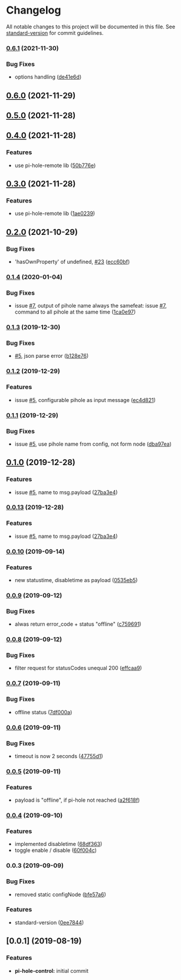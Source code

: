 # Changelog

All notable changes to this project will be documented in this file. See [standard-version](https://github.com/conventional-changelog/standard-version) for commit guidelines.

### [0.6.1](https://github.com/naimo84/node-red-contrib-pi-hole-remote/compare/v0.6.0...v0.6.1) (2021-11-30)


### Bug Fixes

* options handling ([de41e6d](https://github.com/naimo84/node-red-contrib-pi-hole-remote/commit/de41e6db8ebd85cad87c473c0aaed0dcead580b8))

## [0.6.0](https://github.com/naimo84/node-red-contrib-pi-hole-remote/compare/v0.5.0...v0.6.0) (2021-11-29)

## [0.5.0](https://github.com/naimo84/node-red-contrib-pi-hole-remote/compare/v0.4.0...v0.5.0) (2021-11-28)

## [0.4.0](https://github.com/naimo84/node-red-contrib-pi-hole-remote/compare/v0.3.0...v0.4.0) (2021-11-28)


### Features

* use pi-hole-remote lib ([50b776e](https://github.com/naimo84/node-red-contrib-pi-hole-remote/commit/50b776ee9a46f830195226fb5eee0926f42d8186))

## [0.3.0](https://github.com/naimo84/node-red-contrib-pi-hole-remote/compare/v0.2.0...v0.3.0) (2021-11-28)


### Features

* use pi-hole-remote lib ([1ae0239](https://github.com/naimo84/node-red-contrib-pi-hole-remote/commit/1ae02392754395ee49c80e0d9d4f13c0b27071db))

## [0.2.0](https://github.com/naimo84/node-red-contrib-pi-hole-remote/compare/v0.1.4...v0.2.0) (2021-10-29)


### Bug Fixes

* 'hasOwnProperty' of undefined, [#23](https://github.com/naimo84/node-red-contrib-pi-hole-remote/issues/23) ([ecc60bf](https://github.com/naimo84/node-red-contrib-pi-hole-remote/commit/ecc60bf6637bdffb941df229f133c57ccc79b5e5))

### [0.1.4](https://github.com/naimo84/node-red-contrib-pi-hole-remote/compare/v0.1.3...v0.1.4) (2020-01-04)


### Bug Fixes

* issue [#7](https://github.com/naimo84/node-red-contrib-pi-hole-remote/issues/7), output of pihole name always the samefeat: issue [#7](https://github.com/naimo84/node-red-contrib-pi-hole-remote/issues/7), command to all pihole at the same time ([1ca0e97](https://github.com/naimo84/node-red-contrib-pi-hole-remote/commit/1ca0e9716fdd3be68ab0f0165348d3fcf74d6daf))

### [0.1.3](https://github.com/naimo84/node-red-contrib-pi-hole-remote/compare/v0.1.2...v0.1.3) (2019-12-30)


### Bug Fixes

* [#5](https://github.com/naimo84/node-red-contrib-pi-hole-remote/issues/5), json parse error ([b128e76](https://github.com/naimo84/node-red-contrib-pi-hole-remote/commit/b128e7605dec17fe222750beda519b85f10c105d))

### [0.1.2](https://github.com/naimo84/node-red-contrib-pi-hole-remote/compare/v0.1.1...v0.1.2) (2019-12-29)


### Features

* issue [#5](https://github.com/naimo84/node-red-contrib-pi-hole-remote/issues/5), configurable pihole as input message ([ec4d821](https://github.com/naimo84/node-red-contrib-pi-hole-remote/commit/ec4d821da23992dea812b9d830ebb42f60ac3526))

### [0.1.1](https://github.com/naimo84/node-red-contrib-pi-hole-remote/compare/v0.1.0...v0.1.1) (2019-12-29)


### Bug Fixes

* issue [#5](https://github.com/naimo84/node-red-contrib-pi-hole-remote/issues/5), use pihole name from config, not form node ([dba97ea](https://github.com/naimo84/node-red-contrib-pi-hole-remote/commit/dba97ea))

## [0.1.0](https://github.com/naimo84/node-red-contrib-pi-hole-remote/compare/v0.0.10...v0.1.0) (2019-12-28)


### Features

* issue [#5](https://github.com/naimo84/node-red-contrib-pi-hole-remote/issues/5), name to msg.payload ([27ba3e4](https://github.com/naimo84/node-red-contrib-pi-hole-remote/commit/27ba3e4))

### [0.0.13](https://github.com/naimo84/node-red-contrib-pi-hole-remote/compare/v0.0.10...v0.0.13) (2019-12-28)


### Features

* issue [#5](https://github.com/naimo84/node-red-contrib-pi-hole-remote/issues/5), name to msg.payload ([27ba3e4](https://github.com/naimo84/node-red-contrib-pi-hole-remote/commit/27ba3e4))

### [0.0.10](https://github.com/naimo84/node-red-contrib-pi-hole-remote/compare/v0.0.9...v0.0.10) (2019-09-14)


### Features

* new statustime, disabletime as payload ([0535eb5](https://github.com/naimo84/node-red-contrib-pi-hole-remote/commit/0535eb5))

### [0.0.9](https://github.com/naimo84/node-red-contrib-pi-hole-remote/compare/v0.0.8...v0.0.9) (2019-09-12)


### Bug Fixes

* alwas return error_code + status "offline" ([c759691](https://github.com/naimo84/node-red-contrib-pi-hole-remote/commit/c759691))

### [0.0.8](https://github.com/naimo84/node-red-contrib-pi-hole-remote/compare/v0.0.7...v0.0.8) (2019-09-12)


### Bug Fixes

* filter request for statusCodes unequal 200 ([effcaa9](https://github.com/naimo84/node-red-contrib-pi-hole-remote/commit/effcaa9))

### [0.0.7](https://github.com/naimo84/node-red-contrib-pi-hole-remote/compare/v0.0.6...v0.0.7) (2019-09-11)


### Bug Fixes

* offline status ([7df000a](https://github.com/naimo84/node-red-contrib-pi-hole-remote/commit/7df000a))

### [0.0.6](https://github.com/naimo84/node-red-contrib-pi-hole-remote/compare/v0.0.5...v0.0.6) (2019-09-11)


### Bug Fixes

* timeout is now 2 seconds ([47755d1](https://github.com/naimo84/node-red-contrib-pi-hole-remote/commit/47755d1))

### [0.0.5](https://github.com/naimo84/node-red-contrib-pi-hole-remote/compare/v0.0.4...v0.0.5) (2019-09-11)


### Features

* payload is "offline", if pi-hole not reached ([a2f618f](https://github.com/naimo84/node-red-contrib-pi-hole-remote/commit/a2f618f))

### [0.0.4](https://github.com/naimo84/node-red-contrib-pi-hole-remote/compare/v0.0.3...v0.0.4) (2019-09-10)


### Features

* implemented disabletime ([68df363](https://github.com/naimo84/node-red-contrib-pi-hole-remote/commit/68df363))
* toggle enable / disable ([60f004c](https://github.com/naimo84/node-red-contrib-pi-hole-remote/commit/60f004c))

### 0.0.3 (2019-09-09)


### Bug Fixes

* removed static configNode ([bfe57a6](https://github.com/naimo84/node-red-contrib-pi-hole-remote/commit/bfe57a6))


### Features

* standard-version ([0ee7844](https://github.com/naimo84/node-red-contrib-pi-hole-remote/commit/0ee7844))

<a name="0.0.1"></a>
## [0.0.1] (2019-08-19)

### Features

* **pi-hole-control:** initial commit
